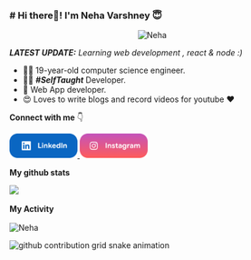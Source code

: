 ### # Hi there👋! I'm Neha Varshney 😇
<p align="center"> <img src="https://komarev.com/ghpvc/?username=nehavarshney" alt="Neha" /> </p>

_**LATEST UPDATE:**_ <i>Learning web development , react &  node :) </i>

- 👨‍🎓 19-year-old computer science engineer.
- 👨‍💻 ***#SelfTaught*** Developer.
- 📱 Web App developer.
- 😍 Loves to write blogs and record videos for youtube ❤️

**Connect with me** 👇

<p float="left">

<!-- <a href="https://www.youtube.com/" title="Redirect to YouTube" target="_blank">
    <img src="/assets/youtube.png" width="120" alt="YouTube" />
  </a>

  
  <a href="https://leetcode.com//" title="Redirect to leetcode">
    <img src="/assets/pngwing.com.png" width="120" alt="leetcode" />
  </a>
  -->
  
  <a href="https://www.linkedin.com/in/neha-varshney-861463274/" title="Redirect to LinkedIn">
    <img src="/assets/linkedin.png" width="120" alt="LinkedIn" />
  </a>
  
  <a href="https://www.instagram.com/_neha_varshney07_" title="Redirect to Instagram">
    <img src="/assets/instagram.png" width="120" alt="Instagram" />
  </a>

  

</p>

**My github stats**
<p align="start"> <img src="https://github-readme-stats.vercel.app/api?username=nehavarshney07&count_private=true&show_icons=true&theme=radical" />

**My Activity**

<p><img align="center" src="https://github-readme-streak-stats.herokuapp.com/?user=nehavarshney07&" alt="Neha" /></p>

<picture>
  <source media="(prefers-color-scheme: dark)" srcset="https://raw.githubusercontent.com/typio/typio/output/github-contribution-grid-snake-dark.svg">
  <source media="(prefers-color-scheme: light)" srcset="https://raw.githubusercontent.com/typio/typio/output/github-contribution-grid-snake.svg">
  <img  alt="github contribution grid snake animation" src="https://raw.githubusercontent.com/typio/typio/output/github-contribution-grid-snake.svg">
</picture>
